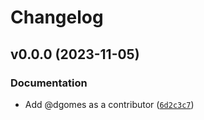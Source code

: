 # Changelog

## v0.0.0 (2023-11-05)

### Documentation

- Add @dgomes as a contributor ([`6d2c3c7`](https://github.com/dgomes/pytrydan/commit/6d2c3c7db6f358c7960d72ecdd12edc55f15acfa))
